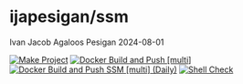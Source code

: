 ijapesigan/ssm
================
Ivan Jacob Agaloos Pesigan
2024-08-01

<!-- README.md is generated from .setup/readme/README.Rmd. Please edit that file -->

<!-- badges: start -->

[![Make
Project](https://github.com/ijapesigan/docker-ssm/actions/workflows/make.yml/badge.svg)](https://github.com/ijapesigan/docker-ssm/actions/workflows/make.yml)
[![Docker Build and Push
\[multi\]](https://github.com/ijapesigan/docker-ssm/actions/workflows/docker-build-push-multi.yml/badge.svg)](https://github.com/ijapesigan/docker-ssm/actions/workflows/docker-build-push-multi.yml)
[![Docker Build and Push SSM \[multi\]
(Daily)](https://github.com/ijapesigan/docker-ssm/actions/workflows/docker-build-push-daily-multi-ssm.yml/badge.svg)](https://github.com/ijapesigan/docker-ssm/actions/workflows/docker-build-push-daily-multi-ssm.yml)
[![Shell
Check](https://github.com/ijapesigan/docker-ssm/actions/workflows/shellcheck.yml/badge.svg)](https://github.com/ijapesigan/docker-ssm/actions/workflows/shellcheck.yml)
<!-- badges: end -->
